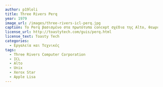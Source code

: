 ```yaml
---
author: p19loli
title: Three Rivers Perq
year: 1979
image_url: /images/three-rivers-icl-perq.jpg
caption: Το Perq βασισμένο στα πρωτότυπα concept σχέδια της Alto, θεωρείται ως το πρώτο εμπορικό graphical workstation, κατασκευασμένο από την εταιρία Three Rivers Computer Corporation. Ο αριθμός των Perqs που κυκλοφόρησαν ήταν περιορισμένος, περίπου 5000, ωστόσο η χρήση τους σε πανεπιστήμια και έρευνες ήταν σημαντική, μιας και η κύρια αρχική τους χρήση ήταν η κατασκευή λογισμικών.
license_url: http://toastytech.com/guis/perq.html
license_text: Toasty Tech
categories:
  - Εργαλεία και Τεχνικές
tags:
  - Three Rivers Computer Corporation
  - ICL
  - Alto
  - Unix
  - Xerox Star
  - Apple Lisa
---
```

